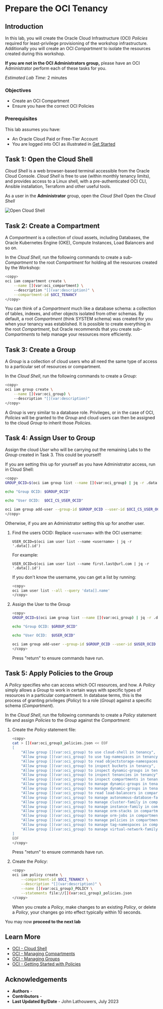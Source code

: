 # Prepare the OCI Tenancy

## Introduction

In this lab, you will create the Oracle Cloud Infrastructure (OCI) *Policies* required for least-privilege provisioning of the workshop infrastructure.  Additionally you will create an OCI *Compartment* to isolate the resources created during this workshop.

<if type="tenancy">**If you are not in the OCI Administrators group,** please have an OCI Administrator perform each of these tasks for you.</fi>

*Estimated Lab Time:* 2 minutes

### Objectives

* Create an OCI Compartment
* Ensure you have the correct OCI Policies

### Prerequisites

This lab assumes you have:

* An Oracle Cloud Paid or Free-Tier Account
* You are logged into OCI as illustrated in [Get Started](https://oracle-livelabs.github.io/common/labs/cloud-login/cloud-login.md "Get Started")

## Task 1: Open the Cloud Shell

*Cloud Shell* is a web browser-based terminal accessible from the Oracle Cloud Console. *Cloud Shell* is free to use (within monthly tenancy limits), and provides access to a Linux shell, with a pre-authenticated OCI CLI, Ansible installation, Terraform and other useful tools.

<if type="tenancy">As a user in the **Administrator** group, open the *Cloud Shell*</fi>
<if type="free-tier">Open the *Cloud Shell*</fi>

![Open Cloud Shell](https://oracle-livelabs.github.io/common/images/console/cloud-shell.png "Open Cloud Shell")

## Task 2: Create a Compartment

A *Compartment* is a collection of cloud assets, including Databases, the Oracle Kubernetes Engine (OKE), Compute Instances, Load Balancers and so on.

In the *Cloud Shell*, run the following commands to create a sub-*Compartment* to the root *Compartment* for holding all the resources created by the Workshop:

```bash
<copy>
oci iam compartment create \
    --name [](var:oci_compartment) \
    --description "[](var:description)" \
    --compartment-id $OCI_TENANCY
</copy>
```

You can think of a *Compartment* much like a database schema: a collection of tables, indexes, and other objects isolated from other schemas.  By default, a root *Compartment* (think SYSTEM schema) was created for you when your tenancy was established.  It is possible to create everything in the root *Compartment*, but Oracle recommends that you create sub-*Compartments* to help manage your resources more efficiently.

## Task 3: Create a Group

A *Group* is a collection of cloud users who all need the same type of access to a particular set of resources or compartment.

In the *Cloud Shell*, run the following commands to create a *Group*:

```bash
<copy>
oci iam group create \
    --name [](var:oci_group) \
    --description "[](var:description)"
</copy>
```

A *Group* is very similar to a database role.  Privileges, or in the case of OCI, *Policies* will be granted to the *Group* and cloud users can then be assigned to the cloud *Group* to inherit those *Policies*.

## Task 4: Assign User to Group

Assign the cloud *User* who will be carrying out the remaining Labs to the *Group* created in Task 3.  This could be yourself!

If you are setting this up for yourself as you have Administrator access, run in Cloud Shell:

```bash
<copy>
GROUP_OCID=$(oci iam group list --name [](var:oci_group) | jq -r .data[].id)

echo "Group OCID: $GROUP_OCID"

echo "User OCID:  $OCI_CS_USER_OCID"

oci iam group add-user --group-id $GROUP_OCID --user-id $OCI_CS_USER_OCID
</copy>
```

Otherwise, if you are an Administrator setting this up for another user.

1. Find the users OCID:
    Replace `<username>` with the OCI username:

    ```
    USER_OCID=$(oci iam user list --name <username> | jq -r '.data[].id')
    ```

    For example:

    ```
    USER_OCID=$(oci iam user list --name first.last@url.com | jq -r '.data[].id')
    ```

    If you don't know the username, you can get a list by running:

    ```bash
    <copy>
    oci iam user list --all --query 'data[].name'
    </copy>
    ```

2. Assign the User to the Group

    ```bash
    <copy>
    GROUP_OCID=$(oci iam group list --name [](var:oci_group) | jq -r .data[].id)
    
    echo "Group OCID: $GROUP_OCID"
    
    echo "User OCID:  $USER_OCID"
    
    oci iam group add-user --group-id $GROUP_OCID --user-id $USER_OCID
    </copy>
    ```

    Press "return" to ensure commands have run.

## Task 5: Apply Policies to the Group

A *Policy* specifies who can access which OCI resources, and how.  A *Policy* simply allows a *Group* to work in certain ways with specific types of resources in a particular compartment.  In database terms, this is the process of granting privileges (*Policy*) to a role (*Group*) against a specific schema (*Compartment*).

In the *Cloud Shell*, run the following commands to create a *Policy* statement file and assign *Policies* to the *Group* against the *Compartment*:

1. Create the *Policy* statement file:

    ```bash
    <copy>
    cat > [](var:oci_group)_policies.json << EOF
    [
        "Allow group [](var:oci_group) to use cloud-shell in tenancy",
        "Allow group [](var:oci_group) to use tag-namespaces in tenancy",
        "Allow group [](var:oci_group) to read objectstorage-namespaces in tenancy",
        "Allow group [](var:oci_group) to inspect buckets in tenancy",
        "Allow group [](var:oci_group) to inspect dynamic-groups in tenancy",
        "Allow group [](var:oci_group) to inspect tenancies in tenancy",
        "Allow group [](var:oci_group) to inspect compartments in tenancy where target.compartment.name = '[](var:oci_compartment)'",
        "Allow group [](var:oci_group) to manage dynamic-groups in tenancy where request.permission = 'DYNAMIC_GROUP_CREATE'",
        "Allow group [](var:oci_group) to manage dynamic-groups in tenancy where target.group.name = /*-worker-nodes-dyngrp/",
        "Allow group [](var:oci_group) to read load-balancers in compartment [](var:oci_compartment)",
        "Allow group [](var:oci_group) to manage autonomous-database-family in compartment [](var:oci_compartment)",
        "Allow group [](var:oci_group) to manage cluster-family in compartment [](var:oci_compartment)",
        "Allow group [](var:oci_group) to manage instance-family in compartment [](var:oci_compartment)",
        "Allow group [](var:oci_group) to manage orm-stacks in compartment [](var:oci_compartment)",
        "Allow group [](var:oci_group) to manage orm-jobs in compartment [](var:oci_compartment)",
        "Allow group [](var:oci_group) to manage policies in compartment [](var:oci_compartment)",
        "Allow group [](var:oci_group) to manage tag-namespaces in compartment [](var:oci_compartment)",
        "Allow group [](var:oci_group) to manage virtual-network-family in compartment [](var:oci_compartment)",
    ]
    EOF
    </copy>
    ```

    Press "return" to ensure commands have run.

2. Create the *Policy*:

    ```bash
    <copy>
    oci iam policy create \
        --compartment-id $OCI_TENANCY \
        --description "[](var:description)" \
        --name [](var:oci_group)_POLICY \
        --statements file://[](var:oci_group)_policies.json
    </copy>
    ```

    When you create a *Policy*, make changes to an existing *Policy*, or delete a *Policy*, your changes go into effect typically within 10 seconds.


You may now **proceed to the next lab**

## Learn More

* [OCI - Cloud Shell](https://docs.oracle.com/en-us/iaas/Content/API/Concepts/cloudshellintro.htm)
* [OCI - Managing Compartments](https://docs.oracle.com/en-us/iaas/Content/Identity/Tasks/managingcompartments.htm)
* [OCI - Managing Groups](https://docs.oracle.com/en-us/iaas/Content/Identity/Tasks/managinggroups.htm)
* [OCI - Getting Started with Policies](https://docs.oracle.com/en-us/iaas/Content/Identity/Concepts/policygetstarted.htm)

## Acknowledgements

* **Authors** - [](var:authors)
* **Contributors** - [](var:contributors)
* **Last Updated By/Date** - John Lathouwers, July 2023
